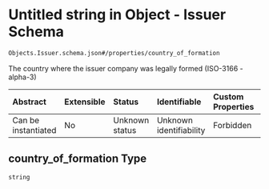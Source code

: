# Untitled string in Object - Issuer Schema

```txt
Objects.Issuer.schema.json#/properties/country_of_formation
```

The country where the issuer company was legally formed (ISO-3166 - alpha-3)

| Abstract            | Extensible | Status         | Identifiable            | Custom Properties | Additional Properties | Access Restrictions | Defined In                                                                          |
| :------------------ | :--------- | :------------- | :---------------------- | :---------------- | :-------------------- | :------------------ | :---------------------------------------------------------------------------------- |
| Can be instantiated | No         | Unknown status | Unknown identifiability | Forbidden         | Allowed               | none                | [Issuer.schema.json\*](../schema/objects/Issuer.schema.json "open original schema") |

## country_of_formation Type

`string`
